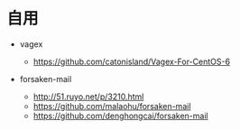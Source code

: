 # 自用

* vagex
    * https://github.com/catonisland/Vagex-For-CentOS-6

* forsaken-mail
    * http://51.ruyo.net/p/3210.html
    * https://github.com/malaohu/forsaken-mail
    * https://github.com/denghongcai/forsaken-mail
